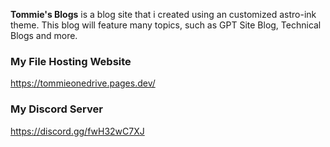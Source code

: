 **Tommie's Blogs** is a blog site that i created using an customized astro-ink theme. This blog will feature many topics, such as GPT Site Blog, Technical Blogs and more.  

### My File Hosting Website

https://tommieonedrive.pages.dev/       

### My Discord Server

https://discord.gg/fwH32wC7XJ